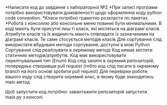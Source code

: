 *Написати код до завдання з лабораторної №2
*При записі програми потрібно використовувати домовленості щодо оформлення коду python code convention.
*Класи потрібно грамотно розкласти по пакетах.
*Робота з консоллю або консольне меню повинні бути мінімальними.
В коді мають бути присутні лиш ті класи, які містяться на діаграмі класів
Атрибути класів та їх видимість мають співпадати із зазначеними на діаграмі класів. Те саме стосується методів класів
Для сортування слід використати вбудовані методи сортування, доступні в мові Python
Сортування слід реалізувати в окремому методі
Код немає містити статичних методів/атрибутів. Код має використовувати перелічувальний тип (Enum)
Код слід залити в окремий репозиторій, попередньо створивши pull request (тобто код слід писати в окремому branch  на його основі зробити pull request)
Для перевірки роботи вашого коду слід створити окремий клас, в якому буде знаходитись main метод


Щоб запустити код потрібно:
завантажити репозиторій
запустити main.py з консолі
